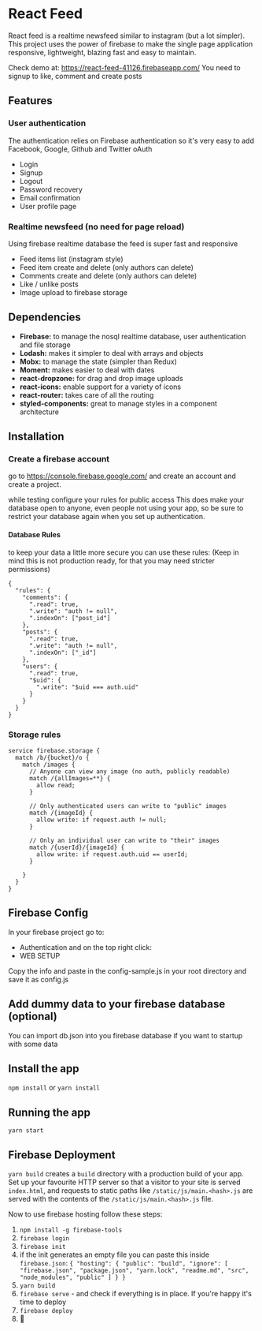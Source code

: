 # React Feed
React feed is a realtime newsfeed similar to instagram (but a lot simpler). This project uses the power of firebase to make the single page application responsive, lightweight, blazing fast and easy to maintain.

Check demo at: https://react-feed-41126.firebaseapp.com/
You need to signup to like, comment and create posts


## Features
### User authentication
The authentication relies on Firebase authentication so it's very easy to add Facebook, Google, Github and Twitter oAuth
- Login
- Signup
- Logout
- Password recovery
- Email confirmation
- User profile page

### Realtime newsfeed (no need for page reload)
Using firebase realtime database the feed is super fast and responsive
- Feed items list (instagram style)
- Feed item create and delete (only authors can delete)
- Comments create and delete (only authors can delete)
- Like / unlike posts
- Image upload to firebase storage

## Dependencies
- **Firebase:** to manage the nosql realtime database, user authentication and file storage
- **Lodash:** makes it simpler to deal with arrays and objects
- **Mobx:** to manage the state (simpler than Redux)
- **Moment:** makes easier to deal with dates
- **react-dropzone:** for drag and drop image uploads
- **react-icons:** enable support for a variety of icons
- **react-router:** takes care of all the routing
- **styled-components:** great to manage styles in a component architecture


## Installation
### Create a firebase account
go to https://console.firebase.google.com/ and create an account and create a project.

while testing configure your rules for public access
This does make your database open to anyone, even people not using your app, so be sure to restrict your database again when you set up authentication.

#### Database Rules
to keep your data a little more secure you can use these rules:
(Keep in mind this is not production ready, for that you may need stricter permissions)
```
{
  "rules": {
    "comments": {
      ".read": true,
      ".write": "auth != null",
      ".indexOn": ["post_id"]
    },
    "posts": {
      ".read": true,
      ".write": "auth != null",
      ".indexOn": ["_id"]
    },
    "users": {
      ".read": true,
      "$uid": {
        ".write": "$uid === auth.uid"
      }
    }
  }
}
```

### Storage rules
```
service firebase.storage {
  match /b/{bucket}/o {
    match /images {
      // Anyone can view any image (no auth, publicly readable)
      match /{allImages=**} {
        allow read;
      }

      // Only authenticated users can write to "public" images
      match /{imageId} {
        allow write: if request.auth != null;
      }

      // Only an individual user can write to "their" images
      match /{userId}/{imageId} {
        allow write: if request.auth.uid == userId;
      }

    }
  }
}
```


## Firebase Config
In your firebase project go to:
- Authentication
and on the top right click:
- WEB SETUP

Copy the info and paste in the config-sample.js in your root directory and save it as config.js

## Add dummy data to your firebase database (optional)
You can import db.json into you firebase database if you want to startup with some data

## Install the app
`npm install` or `yarn install`

## Running the app
`yarn start`

## Firebase Deployment
`yarn build` creates a `build` directory with a production build of your app. Set up your favourite HTTP server so that a visitor to your site is served `index.html`, and requests to static paths like `/static/js/main.<hash>.js` are served with the contents of the `/static/js/main.<hash>.js` file.

Now to use firebase hosting follow these steps:

1. `npm install -g firebase-tools`
2. `firebase login`
3. `firebase init`
4. if the init generates an empty file you can paste this inside `firebase.json`:
`{
  "hosting": {
    "public": "build",
    "ignore": [
      "firebase.json",
      "package.json",
      "yarn.lock",
      "readme.md",
      "src",
      "node_modules",
      "public"
    ]
  }
}`
5. `yarn build`
6. `firebase serve` - and check if everything is in place. If you're happy it's time to deploy
7. `firebase deploy`
8. 🙌
